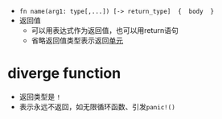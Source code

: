 -  `fn name(arg1: type[,...]) [-> return_type]  {  body  } `
- 返回值
	- 可以用表达式作为返回值，也可以用return语句
	- 省略返回值类型表示返回[单元](Rust/1.类型/其他.md#单元)
# diverge function
- 返回类型是 `!`
- 表示永远不返回，如无限循环函数、引发`panic!()`